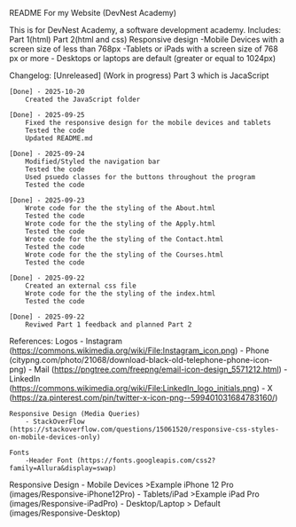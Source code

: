 README For my Website (DevNest Academy)

 This is for DevNest Academy, a software development academy.
 Includes: Part 1(html) 
           Part 2(html and css)
            Responsive design
             -Mobile Devices with a screen size of less than 768px
             -Tablets or iPads with a screen size of 768 px or more
             - Desktops or laptops are default (greater or equal to 1024px)

 Changelog:
    [Unreleased] (Work in progress)
    Part 3 which is JacaScript

    [Done] - 2025-10-20
        Created the JavaScript folder

    [Done] - 2025-09-25
        Fixed the responsive design for the mobile devices and tablets
        Tested the code
        Updated README.md

    [Done] - 2025-09-24
        Modified/Styled the navigation bar   
        Tested the code
        Used psuedo classes for the buttons throughout the program
        Tested the code

    [Done] - 2025-09-23
        Wrote code for the the styling of the About.html
        Tested the code 
        Wrote code for the the styling of the Apply.html
        Tested the code  
        Wrote code for the the styling of the Contact.html
        Tested the code   
        Wrote code for the the styling of the Courses.html
        Tested the code

    [Done] - 2025-09-22
        Created an external css file
        Wrote code for the the styling of the index.html
        Tested the code

    [Done] - 2025-09-22
        Reviwed Part 1 feedback and planned Part 2

References:
    Logos
        - Instagram (https://commons.wikimedia.org/wiki/File:Instagram_icon.png)
        - Phone (citypng.com/photo/21068/download-black-old-telephone-phone-icon-png)
        - Mail (https://pngtree.com/freepng/email-icon-design_5571212.html)
        - LinkedIn (https://commons.wikimedia.org/wiki/File:LinkedIn_logo_initials.png)
        - X (https://za.pinterest.com/pin/twitter-x-icon-png--599401031684783160/)

    Responsive Design (Media Queries)
        - StackOverFlow (https://stackoverflow.com/questions/15061520/responsive-css-styles-on-mobile-devices-only)

    Fonts
        -Header Font (https://fonts.googleapis.com/css2?family=Allura&display=swap)

Responsive Design
    - Mobile Devices 
       >Example iPhone 12 Pro (images/Responsive-iPhone12Pro)
    - Tablets/iPad 
       >Example iPad Pro (images/Responsive-iPadPro)
    - Desktop/Laptop
        > Default (images/Responsive-Desktop)
       